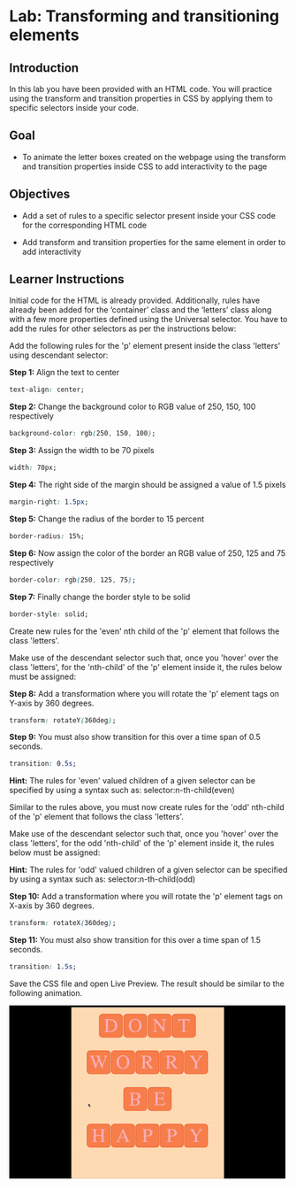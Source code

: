 # Lab: Transforming and transitioning elements

## Introduction

In this lab you have been provided with an HTML code. You will practice using the transform and transition properties in CSS by applying them to specific selectors inside your code.

## Goal

- To animate the letter boxes created on the webpage using the transform and transition properties inside CSS to add interactivity to the page

## Objectives

- Add a set of rules to a specific selector present inside your CSS code for the corresponding HTML code

- Add transform and transition properties for the same element in order to add interactivity 

## Learner Instructions

Initial code for the HTML is already provided. Additionally, rules have already been added for the ‘container’ class and the ‘letters’ class along with a few more properties defined using the Universal selector. You have to add the rules for other selectors as per the instructions below:

Add the following rules for the 'p' element present inside the class 'letters' using descendant selector: 

__Step 1:__ Align the text to center

```css
text-align: center;
```

__Step 2:__ Change the background color to RGB value of 250, 150, 100 respectively

```css
background-color: rgb(250, 150, 100);
```

__Step 3:__ Assign the width to be 70 pixels

```css
width: 70px;
```

__Step 4:__ The right side of the margin should be assigned a value of 1.5 pixels

```css
margin-right: 1.5px;
```

__Step 5:__ Change the radius of the border to 15 percent

```css
border-radius: 15%;
```

__Step 6:__ Now assign the color of the border an RGB value of 250, 125 and 75 respectively

```css
border-color: rgb(250, 125, 75);
```

__Step 7:__ Finally change the border style to be solid

```css
border-style: solid;
```

Create new rules for the 'even' nth child of the 'p' element that follows the class 'letters'.

Make use of the descendant selector such that, once you 'hover' over the class 'letters', for the 'nth-child' of the 'p' element inside it, the rules below must be assigned:

__Step 8:__ Add a transformation where you will rotate the 'p' element tags on Y-axis by 360 degrees.

```css
transform: rotateY(360deg);
```

__Step 9:__ You must also show transition for this over a time span of 0.5 seconds.

```css
transition: 0.5s;
```

__Hint:__ The rules for 'even' valued children of a given selector can be specified by using a syntax such as: selector:n-th-child(even)

Similar to the rules above, you must now create rules for the 'odd' nth-child of the 'p' element that follows the class 'letters'.

Make use of the descendant selector such that, once you 'hover' over the class 'letters', for the odd 'nth-child' of the 'p' element inside it, the rules below must be assigned:

__Hint:__ The rules for 'odd' valued children of a given selector can be specified by using a syntax such as: selector:n-th-child(odd)

__Step 10:__ Add a transformation where you will rotate the 'p' element tags on X-axis by 360 degrees.

```css
transform: rotateX(360deg);
```

__Step 11:__ You must also show transition for this over a time span of 1.5 seconds.

```css
transition: 1.5s;
```

Save the CSS file and open Live Preview.  The result should be similar to the following animation.

<img src="output.gif" width="500">